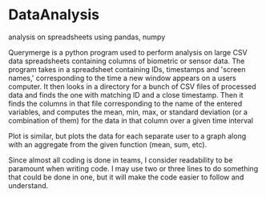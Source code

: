 # DataAnalysis
analysis on spreadsheets using pandas, numpy

Querymerge is a python program used to perform analysis on large CSV data spreadsheets containing columns of biometric or sensor data. The program takes in a spreadsheet containing IDs, timestamps and 'screen names,' corresponding to the time a new window appears on a users computer. It then looks in a directory for a bunch of CSV files of processed data and finds the one with matching ID and a close timestamp. Then it finds the columns in that file corresponding to the name of the entered variables, and computes the mean, min, max, or standard deviation (or a combination of them) for the data in that column over a given time interval

Plot is similar, but plots the data for each separate user to a graph along with an aggregate from the given function (mean, sum, etc).

Since almost all coding is done in teams, I consider readability to be paramount when writing code. I may use two or three lines to do something that could be done in one, but it will make the code easier to follow and understand.
